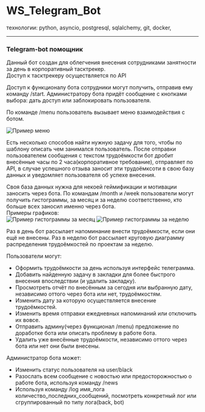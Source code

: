 # WS_Telegram_Bot

технологии: python, asyncio, postgresql, sqlalchemy, git, docker, 
____
### Telegram-bot помощник

Данный бот создан для облегчения внесения сотрудниками занятности за день в корпоративный тасктрекер.    
Доступ к тасктрекеру осуществляется по API

Доступ к функционалу бота сотрудники могут получить, отправив ему команду /start.
Администратору бота придёт сообщение с кнопками выбора: дать доступ или заблокировать пользователя.

По команде /menu пользователь вызывает меню взаимодействия с ботом.

![Пример меню](https://cdn.discordapp.com/attachments/712380908388483133/935585157082140672/unknown.png "меню")

Есть несколько способов найти нужную задачу для того, чтобы по шаблону описать чем занимался пользователь.
После отправки пользователем сообщения с текстом трудоёмкости бот дробит внесённые часы по 2 часа(корпоративное требование), 
отправляет по API, в случае успешного отзыва заносит эти трудоёмксоти в свою базу данных и уведомляет пользователя об успехе внесения.

Своя база данных нужна для некоей геймификации и мотивации заносить через бота. 
По командам /month и /week пользователи могут получить гистограммы, за месяц и за неделю соответственно, кто больше всех заносил именно через бота.    
Примеры графиков:    
![Пример гистограммы за месяц](https://cdn.discordapp.com/attachments/712380908388483133/935587819479506954/unknown.png "month")
![Пример гистограммы за неделю](https://cdn.discordapp.com/attachments/712380908388483133/935588238180098178/unknown.png "week")

Раз в день бот рассылает напоминание внести трудоёмкости, если они ещё не внесены.
Раз в неделю бот рассылает круговую диаграмму распределения трудоёмкостей по проектам за неделю.

Пользователи могут:
- Оформить трудоёмкости за день используя интерфейс телеграмма.
- Добавить найденную задачу в закладки для более быстрого внесения впоследствии (и удалить закладку).
- Просмотреть отчёт по внесённым за сегодня или выбранную дату, независимо оттого через бота или нет, трудоёмкостям.
- Изменить дату за которую осуществляется внесение трудоёмкостей.
- Изменить время отправки ежедневных напоминаний или отключить их вовсе.
- Отправить админу(через функционал /menu) предложение по доработке бота или описать проблему в работе бота.
- Удалить уже внесённые трудоёмкости, независимо оттого через бота или нет они были внесены.

Администратор бота может:
- Изменить статус пользователя на user/black
- Разослать всем сообщение с новостью или предосторожностью о работе бота, используя команду /news
- Используя команду /log имя_лога количество_последних_сообщений, посмотреть конкретный лог или сгруппированный по типу лога(back, bot)

